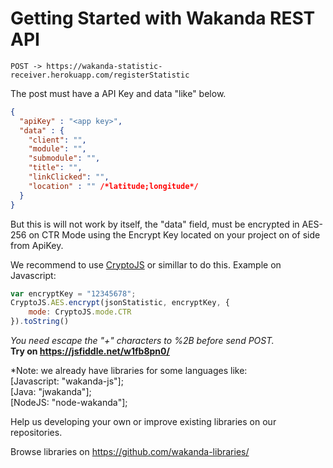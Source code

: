 # Getting Started with Wakanda REST API

```POST -> https://wakanda-statistic-receiver.herokuapp.com/registerStatistic```<br>

The post must have a API Key and data "like" below.

```json
{
  "apiKey" : "<app key>",
  "data" : {
    "client": "",
    "module": "",
    "submodule": "",
    "title": "",
    "linkClicked": "",
    "location" : "" /*latitude;longitude*/
  }
}
```
But this is will not work by itself, the "data" field, must be encrypted in AES-256 on CTR Mode using the Encrypt Key located on your project on of side from ApiKey.

We recommend to use <a href="https://code.google.com/archive/p/crypto-js"> CryptoJS</a> or simillar to do this.
Example on Javascript:

```javascript
var encryptKey = "12345678";
CryptoJS.AES.encrypt(jsonStatistic, encryptKey, {
    mode: CryptoJS.mode.CTR
}).toString()
```
*You need escape the "+" characters to %2B before send POST.*
<br><b>Try on https://jsfiddle.net/w1fb8pn0/</b>

*Note: we already have libraries for some languages like: 
<br>[Javascript: "wakanda-js"];
<br>[Java: "jwakanda"];
<br>[NodeJS: "node-wakanda"];

Help us developing your own or improve existing libraries on our repositories.

Browse libraries on https://github.com/wakanda-libraries/
